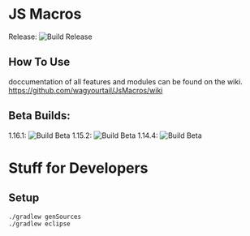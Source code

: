 # JS Macros
Release: ![Build Release](https://github.com/wagyourtail/JsMacros/workflows/Build%20Release/badge.svg)
## How To Use

doccumentation of all features and modules can be found on the wiki.
https://github.com/wagyourtail/JsMacros/wiki

## Beta Builds:
1.16.1: ![Build Beta](https://github.com/wagyourtail/JsMacros/workflows/Build%20Beta/badge.svg?branch=master)
1.15.2: ![Build Beta](https://github.com/wagyourtail/JsMacros/workflows/Build%20Beta/badge.svg?branch=backport-1.15.2)
1.14.4: ![Build Beta](https://github.com/wagyourtail/JsMacros/workflows/Build%20Beta/badge.svg?branch=backport-1.14.4)

# Stuff for Developers
## Setup
```
./gradlew genSources
./gradlew eclipse
```
